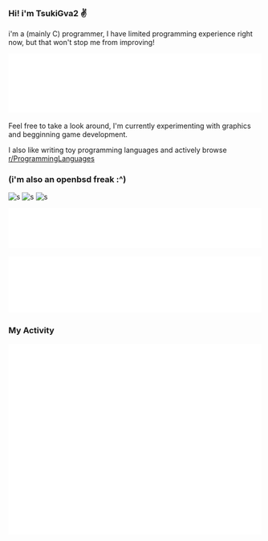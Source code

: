 ### Hi! i'm TsukiGva2 ✌️
i'm a (mainly C) programmer, I have limited programming experience right now, but that won't stop me from improving!

![my programming habits](./metrics.plugin.habits.svg)

Feel free to take a look around, I'm
currently experimenting with graphics
and begginning game development.

I also like writing toy programming
languages and actively browse [r/ProgrammingLanguages](https://reddit.com/r/ProgrammingLanguages/s/y9M0xSBdiL)

### (i'm also an openbsd freak :^)

![s](https://img.shields.io/badge/OpenBSD%20-black.svg?&style=for-the-badge&logo=openbsd&logoColor=eeeeee)
![s](https://img.shields.io/badge/vim%20-black.svg?&style=for-the-badge&logo=vim&logoColor=eeeeee)
![s](https://img.shields.io/badge/C99%20-black.svg?&style=for-the-badge&logo=c&logoColor=eeeeee)

![favorite topics](./metrics.plugin.topics.svg)

![top languages](./metrics.plugin.languages.svg)

### My Activity
![activity](./metrics.plugin.activity.svg)

<!--![Top Langs](https://github-readme-stats.vercel.app/api/top-langs/?username=TsukiGva2&layout=compact&theme=onedark&hide=xc&exclude_repo=sxript,unnoficial-zimbu,zup,venci,TsukiGva2.github.io)-->

